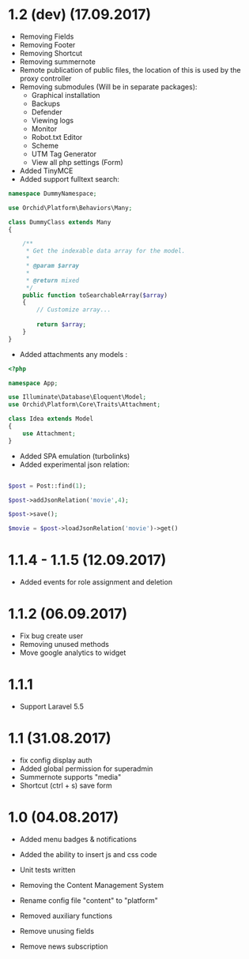 # 1.2 (dev) (17.09.2017)
- Removing Fields
- Removing Footer
- Removing Shortcut
- Removing summernote
- Remote publication of public files, the location of this is used by the proxy controller 
- Removing submodules (Will be in separate packages):
    - Graphical installation
    - Backups
    - Defender
    - Viewing logs
    - Monitor
    - Robot.txt Editor
    - Scheme
    - UTM Tag Generator
    - View all php settings (Form)
- Added TinyMCE
- Added support fulltext search:
```php
namespace DummyNamespace;

use Orchid\Platform\Behaviors\Many;

class DummyClass extends Many
{

    /**
     * Get the indexable data array for the model.
     *
     * @param $array
     *
     * @return mixed
     */
    public function toSearchableArray($array)
    {
        // Customize array...
    
        return $array;
    }
}

```
- Added attachments any models :

```php
<?php

namespace App;

use Illuminate\Database\Eloquent\Model;
use Orchid\Platform\Core\Traits\Attachment;

class Idea extends Model
{
    use Attachment;
}
```

- Added SPA emulation (turbolinks)
- Added experimental json relation:

```php

$post = Post::find(1);

$post->addJsonRelation('movie',4);

$post->save();

$movie = $post->loadJsonRelation('movie')->get()
```



# 1.1.4 - 1.1.5 (12.09.2017)
- Added events for role assignment and deletion


# 1.1.2 (06.09.2017)
- Fix bug create user
- Removing unused methods
- Move google analytics to widget

# 1.1.1
- Support Laravel 5.5

# 1.1 (31.08.2017)
- fix config display auth
- Added global permission for superadmin
- Summernote supports "media"
- Shortcut (ctrl + s) save form

# 1.0 (04.08.2017)

- Added menu badges & notifications
- Added the ability to insert js and css code
- Unit tests written


- Removing the Content Management System
- Rename config file "content" to "platform"
- Removed auxiliary functions
- Remove unusing fields
- Remove news subscription
